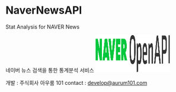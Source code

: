 # NaverNewsAPI
Stat Analysis for NAVER News

네이버 뉴스 검색을 통한 통계분석 서비스
<img src = "./1. NAVER OpenAPI_c.png" style="width:200px; height:100px;">


개발 : 주식회사 아우룸 101
contact : develop@aurum101.com
